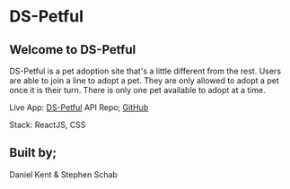 # DS-Petful

## Welcome to DS-Petful

DS-Petful is a pet adoption site that's a little different from the rest. Users are able to join a line to adopt a pet. They are only allowed to adopt a pet once it is their turn. There is only one pet available to adopt at a time.

Live App: [DS-Petful](https://ds-petful.now.sh)
API Repo; [GitHub](https://github.com/thinkful-ei-iguana/Daniel-Stephen-Petful-Server)

Stack: ReactJS, CSS

## Built by;

Daniel Kent & Stephen Schab